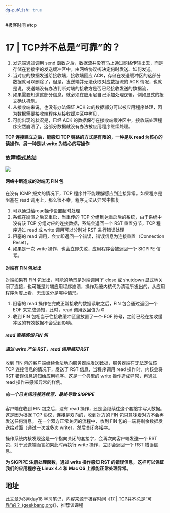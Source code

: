 ```yaml
---
dg-publish: true
---
```


#极客时间 #tcp 

# 17 | TCP并不总是“可靠”的？

1. 发送端通过调用 send 函数之后，数据流并没有马上通过网络传输出去，而是存储在套接字的发送缓冲区中，由网络协议栈决定何时发送、如何发送。
2. 当对应的数据发送给接收端，接收端回应 ACK，存储在发送缓冲区的这部分数据就可以删除了，但是，发送端并无法获取对应数据流的 ACK 情况，也就是说，发送端没有办法判断对端的接收方是否已经接收发送的数据流，
3. 如果需要知道这部分信息，就必须在应用层自己添加处理逻辑，例如显式的报文确认机制。
4. 从接收端来说，也没有办法保证 ACK 过的数据部分可以被应用程序处理，因为数据需要接收端程序从接收缓冲区中拷贝，
5. 可能出现的状况是，已经 ACK 的数据保存在接收端缓冲区中，接收端处理程序突然崩溃了，这部分数据就没有办法被应用程序继续处理。

**TCP 连接建立之后，能感知 TCP 链路的方式是有限的，一种是以 read 为核心的读操作，另一种是以 write 为核心的写操作**


### 故障模式总结

![](Pasted%20image%2020230318223604.png)



#### 网络中断造成的对端无 FIN 包

在没有 ICMP 报文的情况下，TCP 程序并不能理解感应到连接异常。如果程序是阻塞在 read 调用上，那么很不幸，程序无法从异常中恢复

1. 可以通过给read操作设置超时处理
2. 系统在崩溃之后又重启，当重传的 TCP 分组到达重启后的系统，由于系统中没有该 TCP 分组对应的连接数据，系统会返回一个 RST 重置分节，TCP 程序通过 read 或 write 调用可以分别对 RST 进行错误处理
3. 阻塞的 read 调用，会立即返回一个错误，错误信息为连接重置（Connection Reset）。
4. 如果是一次 write 操作，也会立即失败，应用程序会被返回一个 SIGPIPE 信号。

#### 对端有 FIN 包发出

对端如果有 FIN 包发出，可能的场景是对端调用了 close 或 shutdown 显式地关闭了连接，也可能是对端应用程序崩溃，操作系统内核代为清理所发出的。从应用程序角度上看，无法区分是哪种情形。

1. 阻塞的 read 操作在完成正常接收的数据读取之后，FIN 包会通过返回一个 EOF 来完成通知，此时，read 调用返回值为 0
2. 收到 FIN 包相当于往接收缓冲区里放置了一个 EOF 符号，之前已经在接收缓冲区的有效数据不会受到影响。


##### read 直接感知 FIN 包
##### 通过 write 产生 RST，read 调用感知 RST

收到 FIN 包的客户端继续合法地向服务器端发送数据，服务器端在无法定位该 TCP 连接信息的情况下，发送了 RST 信息，当程序调用 read 操作时，内核会将 RST 错误信息通知给应用程序。这是一个典型的 write 操作造成异常，再通过 read 操作来感知异常的样例。

##### 向一个已关闭连接连续写，最终导致 SIGPIPE

客户端在收到 FIN 包之后，没有 read 操作，还是会继续往这个套接字写入数据。这是因为根据 TCP 协议，连接是双向的，收到对方的 FIN 包只意味着对方不会再发送任何消息。 在一个双方正常关闭的流程中，收到 FIN 包的一端将剩余数据发送给对面（通过一次或多次 write），然后关闭套接字。

操作系统内核发现这是一个指向关闭的套接字，会再次向客户端发送一个 RST 包，对于发送端而言如果此时再执行 write 操作，立即会返回一个 RST 错误信息。

**为 SIGPIPE 注册处理函数，通过 write 操作感知 RST 的错误信息，这样可以保证我们的应用程序在 Linux 4.4 和 Mac OS 上都能正常处理异常。**

## 地址

此文章为3月day18 学习笔记，内容来源于极客时间《[17 | TCP并不总是“可靠”的？ (geekbang.org)](https://time.geekbang.org/column/article/132639)》，推荐该课程